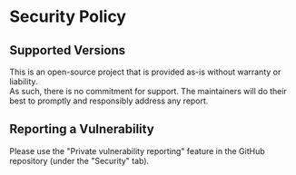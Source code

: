 # Security Policy

## Supported Versions

This is an open-source project that is provided as-is without warranty or liability.  
As such, there is no commitment for support. The maintainers will do their best to promptly and responsibly address any report.

## Reporting a Vulnerability

Please use the "Private vulnerability reporting" feature in the GitHub repository (under the "Security" tab). 
